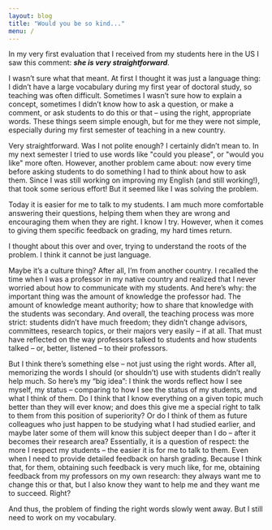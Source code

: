 ```yaml
---
layout: blog
title: "Would you be so kind..."
menu: /
---
```


In my very first evaluation that I received from my students here in the US I saw this comment:
***she is very straightforward***.

I wasn’t sure what that meant. <!--more-->At first I thought it was just a language thing: I didn’t
have a large vocabulary during my first year of doctoral study, so teaching was often difficult.
Sometimes I wasn’t sure how to explain a concept, sometimes I didn’t know how to ask a question, or
make a comment, or ask students to do this or that – using the right, appropriate words. These
things seem simple enough, but for me they were not simple, especially during my first semester of
teaching in a new country.

Very straightforward. Was I not polite enough? I certainly didn’t mean to. In my next semester I
tried to use words like <span class="ic4f-highlight">"could you please"</span>, or <span
class="ic4f-highlight">"would you like"</span> more often. However, another problem came about: now
every time before asking students to do something I had to think about how to ask them. Since I was
still working on improving my English (and still working!), that took some serious effort! But it
seemed like I was solving the problem.

Today it is easier for me to talk to my students. I am much more comfortable answering their
questions, helping them when they are wrong and encouraging them when they are right. I know I try.
However, when it comes to giving them specific feedback on grading, my hard times return.

I thought about this over and over, trying to understand the roots of the problem. I think it cannot
be just language.

Maybe it’s a culture thing? After all, I’m from another country. I recalled the time when I was a
professor in my native country and realized that I never worried about how to communicate with my
students. And here’s why: the important thing was the amount of knowledge the professor had. The
amount of knowledge meant authority; how to share that knowledge with the students was secondary.
And overall, the teaching process was more strict: students didn’t have much freedom; they didn’t
change advisors, committees, research topics, or their majors very easily – if at all. That must
have reflected on the way professors talked to students and how students talked – or, better,
listened – to their professors.

But I think there’s something else – not just using the right words. After all, memorizing the words
I should (or shouldn’t) use with students didn’t really help much. So here’s my “big idea”: I think
the words reflect how I see myself, my status – comparing to how I see the status of my students,
and what I think of them. Do I think that I know everything on a given topic much better than they
will ever know; and does this give me a special right to talk to them from this position of
superiority? Or do I think of them as future colleagues who just happen to be studying what I had
studied earlier, and maybe later some of them will know this subject deeper than I do – after it
becomes their research area? Essentially, it is a question of respect: the more I respect my
students – the easier it is for me to talk to them. Even when I need to provide detailed feedback on
harsh grading. Because I think that, for them, obtaining such feedback is very much like, for me,
obtaining feedback from my professors on my own research: they always want me to change this or
that, but I also know they want to help me and they want me to succeed. Right?

And thus, the problem of finding the right words slowly went away. But I still need to work on my
vocabulary.
